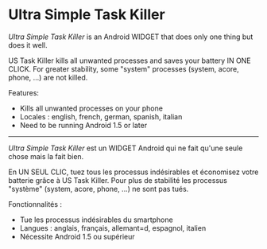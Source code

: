 # Ultra Simple Task Killer

_Ultra Simple Task Killer_ is an Android WIDGET that does only one thing but does it well.

US Task Killer kills all unwanted processes and saves your battery IN ONE CLICK. For greater stability, some "system" processes  (system, acore, phone, ...) are not killed.

Features:
* Kills all unwanted processes on your phone
* Locales : english, french, german, spanish, italian
* Need to be running Android 1.5 or later

---

_Ultra Simple Task Killer_ est un WIDGET Android qui ne fait qu'une seule chose mais la fait bien.

En UN SEUL CLIC, tuez tous les processus indésirables et économisez votre batterie grâce à US Task Killer. Pour plus de stabilité les processus "système" (system, acore, phone, ...) ne sont pas tués.

Fonctionnalités :
* Tue les processus indésirables du smartphone
* Langues : anglais, français, allemant=d, espagnol, italien
* Nécessite Android 1.5 ou supérieur
